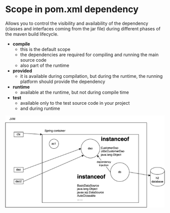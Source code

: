 # Scope in pom.xml dependency

Allows you to control the visibility and availability of the dependency (classes and interfaces coming from the jar file) during different phases of the maven build lifecycle.

- **compile**
  - this is the default scope
  - the dependencies are required for compiling and running the main source code
  - also part of the runtime
- **provided**
  - it is available during compilation, but during the runtime, the running platform should provide the dependency
- **runtime**
  - available at the runtime, but not during compile time
- **test**
  - available only to the test source code in your project
  - and during runtime

![](./spring.dio.png)
